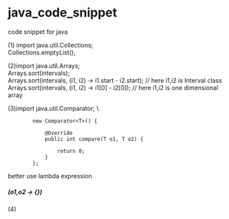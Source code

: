 # java_code_snippet
code snippet for java

(1) import java.util.Collections; \
Collections.emptyList();

(2)import java.util.Arrays;\
Arrays.sort(intervals);\
Arrays.sort(intervals, (i1, i2) -> i1.start - i2.start);   // here i1,i2 is Interval class
Arrays.sort(intervals, (i1, i2) -> i1[0] - i2[0]);       // here i1,i2 is one dimensional array

(3)import java.util.Comparator; \
```
		new Comparator<T>() {

			@Override
			public int compare(T o1, T o2) {
				
				return 0;
			}
		};
```
better use lambda expression 
##### (o1,o2 -> {})


(4)
